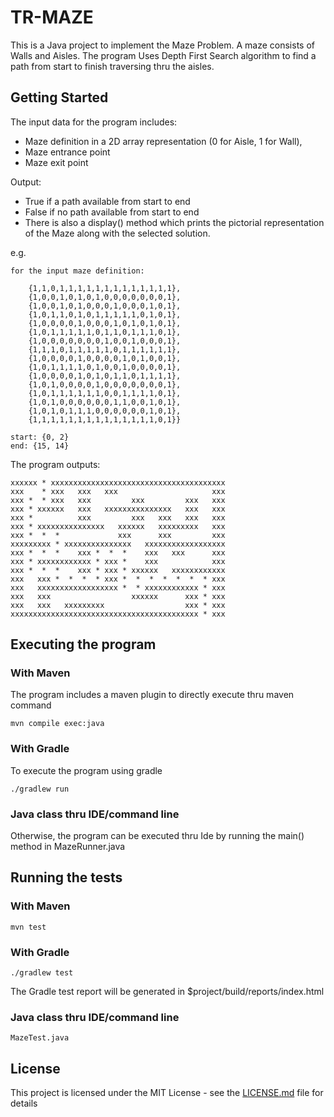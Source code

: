 # TR-MAZE

This is a Java project to implement the Maze Problem. A maze consists of Walls and Aisles. The program Uses Depth First Search algorithm to find a path from start to finish traversing thru the aisles.

## Getting Started

The input data for the program includes: 

- Maze definition in a 2D array representation (0 for Aisle, 1 for Wall), 
- Maze entrance point
- Maze exit point

Output:
- True if a path available from start to end
- False if no path available from start to end
- There is also a display() method which prints the pictorial representation of the Maze along with the selected solution. 

e.g.
```
for the input maze definition:

	{1,1,0,1,1,1,1,1,1,1,1,1,1,1,1,1}, 
	{1,0,0,1,0,1,0,1,0,0,0,0,0,0,0,1}, 
	{1,0,0,1,0,1,0,0,0,1,0,0,0,1,0,1}, 
	{1,0,1,1,0,1,0,1,1,1,1,1,0,1,0,1}, 
	{1,0,0,0,0,1,0,0,0,1,0,1,0,1,0,1}, 
	{1,0,1,1,1,1,1,0,1,1,0,1,1,1,0,1}, 
	{1,0,0,0,0,0,0,0,1,0,0,1,0,0,0,1}, 
	{1,1,1,0,1,1,1,1,1,0,1,1,1,1,1,1}, 
	{1,0,0,0,0,1,0,0,0,0,1,0,1,0,0,1}, 
	{1,0,1,1,1,1,0,1,0,0,1,0,0,0,0,1}, 
	{1,0,0,0,0,1,0,1,0,1,1,0,1,1,1,1}, 
	{1,0,1,0,0,0,0,1,0,0,0,0,0,0,0,1}, 
	{1,0,1,1,1,1,1,1,0,0,1,1,1,1,0,1}, 
	{1,0,1,0,0,0,0,0,0,1,1,0,0,1,0,1}, 
	{1,0,1,0,1,1,1,0,0,0,0,0,0,1,0,1},
	{1,1,1,1,1,1,1,1,1,1,1,1,1,1,0,1}}

start: {0, 2}
end: {15, 14}
```

The program outputs: 
```
xxxxxx * xxxxxxxxxxxxxxxxxxxxxxxxxxxxxxxxxxxxxxx
xxx    * xxx   xxx   xxx                     xxx
xxx *  * xxx   xxx         xxx         xxx   xxx
xxx * xxxxxx   xxx   xxxxxxxxxxxxxxx   xxx   xxx
xxx *          xxx         xxx   xxx   xxx   xxx
xxx * xxxxxxxxxxxxxxx   xxxxxx   xxxxxxxxx   xxx
xxx *  *  *             xxx      xxx         xxx
xxxxxxxxx * xxxxxxxxxxxxxxx   xxxxxxxxxxxxxxxxxx
xxx *  *  *    xxx *  *  *    xxx   xxx      xxx
xxx * xxxxxxxxxxxx * xxx *    xxx            xxx
xxx *  *  *    xxx * xxx * xxxxxx   xxxxxxxxxxxx
xxx   xxx *  *  *  * xxx *  *  *  *  *  *  * xxx
xxx   xxxxxxxxxxxxxxxxxx *  * xxxxxxxxxxxx * xxx
xxx   xxx                  xxxxxx      xxx * xxx
xxx   xxx   xxxxxxxxx                  xxx * xxx
xxxxxxxxxxxxxxxxxxxxxxxxxxxxxxxxxxxxxxxxxx * xxx

```

## Executing the program

### With Maven

The program includes a maven plugin to directly execute thru maven command
```
mvn compile exec:java
```

### With Gradle

To execute the program using gradle

```
./gradlew run
```

### Java class thru IDE/command line

Otherwise, the program can be executed thru Ide by running the main() method in MazeRunner.java

## Running the tests

### With Maven

```
mvn test
```

### With Gradle

```
./gradlew test
```
The Gradle test report will be generated in $project/build/reports/index.html

### Java class thru IDE/command line

```
MazeTest.java
```

## License

This project is licensed under the MIT License - see the [LICENSE.md](LICENSE.md) file for details
